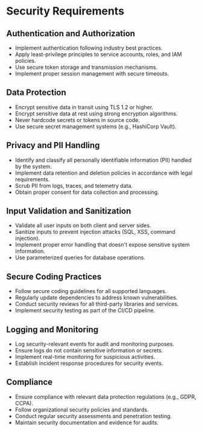 # Security Requirements

## Authentication and Authorization
- Implement authentication following industry best practices.
- Apply least-privilege principles to service accounts, roles, and IAM policies.
- Use secure token storage and transmission mechanisms.
- Implement proper session management with secure timeouts.

## Data Protection
- Encrypt sensitive data in transit using TLS 1.2 or higher.
- Encrypt sensitive data at rest using strong encryption algorithms.
- Never hardcode secrets or tokens in source code.
- Use secure secret management systems (e.g., HashiCorp Vault).

## Privacy and PII Handling
- Identify and classify all personally identifiable information (PII) handled by the system.
- Implement data retention and deletion policies in accordance with legal requirements.
- Scrub PII from logs, traces, and telemetry data.
- Obtain proper consent for data collection and processing.

## Input Validation and Sanitization
- Validate all user inputs on both client and server sides.
- Sanitize inputs to prevent injection attacks (SQL, XSS, command injection).
- Implement proper error handling that doesn't expose sensitive system information.
- Use parameterized queries for database operations.

## Secure Coding Practices
- Follow secure coding guidelines for all supported languages.
- Regularly update dependencies to address known vulnerabilities.
- Conduct security reviews for all third-party libraries and services.
- Implement security testing as part of the CI/CD pipeline.

## Logging and Monitoring
- Log security-relevant events for audit and monitoring purposes.
- Ensure logs do not contain sensitive information or secrets.
- Implement real-time monitoring for suspicious activities.
- Establish incident response procedures for security events.

## Compliance
- Ensure compliance with relevant data protection regulations (e.g., GDPR, CCPA).
- Follow organizational security policies and standards.
- Conduct regular security assessments and penetration testing.
- Maintain security documentation and evidence for audits.
